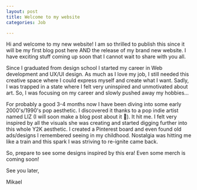 ```yaml
---
layout: post
title: Welcome to my website
categories: Job

---
```

Hi and welcome to my new website! I am so thrilled to publish this since it will be my first blog post here AND the release of my brand new website. I have exciting stuff coming up soon that I cannot wait to share with you all.

Since I graduated from design school I started my career in Web development and UX/UI design. As much as I love my job, I still needed this creative space where I could express myself and create what I want. Sadly, I was trapped in a state where I felt very uninspired and unmotivated about art. So, I was focusing on my career and slowly pushed away my hobbies...

For probably a good 3-4 months now I have been diving into some early 2000's/1990's pop aesthetic. I discovered it thanks to a pop indie artist named LIZ (I will soon make a blog post about it 🥰). It hit me. I felt very inspired by all the visuals she was creating and started digging further into this whole Y2K aesthetic. I created a Pinterest board and even found old ads/designs I remembered seeing in my childhood. Nostalgia was hitting me like a train and this spark I was striving to re-ignite came back.

So, prepare to see some designs inspired by this era! Even some merch is coming soon!

See you later,

Mikael